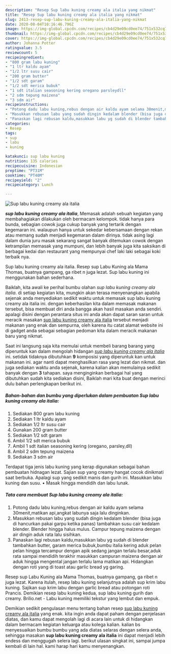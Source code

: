 ```yaml
---
description: "Resep Sup labu kuning creamy ala italia yang nikmat"
title: "Resep Sup labu kuning creamy ala italia yang nikmat"
slug: 2413-resep-sup-labu-kuning-creamy-ala-italia-yang-nikmat
date: 2020-08-04T10:16:46.796Z
image: https://img-global.cpcdn.com/recipes/cb4d29e09cd0ee74/751x532cq70/sup-labu-kuning-creamy-ala-italia-foto-resep-utama.jpg
thumbnail: https://img-global.cpcdn.com/recipes/cb4d29e09cd0ee74/751x532cq70/sup-labu-kuning-creamy-ala-italia-foto-resep-utama.jpg
cover: https://img-global.cpcdn.com/recipes/cb4d29e09cd0ee74/751x532cq70/sup-labu-kuning-creamy-ala-italia-foto-resep-utama.jpg
author: Johanna Potter
ratingvalue: 3.5
reviewcount: 5
recipeingredient:
- "800 gram labu kuning"
- "1 ltr kaldu ayam"
- "1/2 ltr susu cair"
- "200 gram butter"
- "1/2 sdt garam"
- "1/2 sdt merica bubuk"
- "1 sdt italian seasoning kering oregano parsleydll"
- "2 sdm tepung maizena"
- "3 sdm air"
recipeinstructions:
- "Potong dadu labu kuning,rebus dengan air kaldu ayam selama 30menit,matikan api,angkat labunya saja lalu dinginkan."
- "Masukkan rebusan labu yang sudah dingin kedalam blender (bisa juga di hancurkan pakai garpu ketika panas) tambahkan susu cair kedalam blender. Blender hingga halus mulus. Campur tepung maizena dengan air dingin aduk rata lalu sisihkan."
- "Panaskan lagi rebusan kaldu,masukkan labu yg sudah di blender tambahkan butter, garam merica bubuk,bumbu italia kering aduk pelan pelan hingga tercampur dengan apik sedang jangan terlalu besar,aduk rata sampai mendidih terakhir masukkan campuran maizena dengan air aduk hingga mengental jangan terlalu lama matikan api. Hidangkan dengan roti yang di toast atau garlic bread yg garing."
categories:
- Resep
tags:
- sup
- labu
- kuning

katakunci: sup labu kuning 
nutrition: 135 calories
recipecuisine: Indonesian
preptime: "PT31M"
cooktime: "PT40M"
recipeyield: "2"
recipecategory: Lunch

---
```



![Sup labu kuning creamy ala italia](https://img-global.cpcdn.com/recipes/cb4d29e09cd0ee74/751x532cq70/sup-labu-kuning-creamy-ala-italia-foto-resep-utama.jpg)

<b><i>sup labu kuning creamy ala italia</i></b>, Memasak adalah sebuah kegiatan yang membahagiakan dilakukan oleh bermacam kelompok. tidak hanya para bunda, sebagian cowok juga cukup banyak yang tertarik dengan kegemaran ini. walaupun hanya untuk sekedar kebersamaan dengan rekan atau memang sudah menjadi kegemaran dalam dirinya. tidak asing lagi dalam dunia juru masak sekarang sangat banyak ditemukan cowok dengan ketrampilan memasak yang mumpuni, dan lebih banyak juga kita saksikan di berbagai kedai dan restaurant yang mempunyai chef laki laki sebagai koki terbaik nya.

Sup labu kuning creamy ala italia. Resep sup Labu Kuning ala Mama Thomas, buatnya gampang, ga ribet n juga lezat. Sup labu kuning ini menggunakan bahan sederhana.

Baiklah, kita awali ke perihal bumbu olahan <i>sup labu kuning creamy ala italia</i>. di setiap kegiatan kita, mungkin akan terasa menyenangkan apabila sejenak anda menyediakan sedikit waktu untuk memasak sup labu kuning creamy ala italia ini. dengan keberhasilan kita dalam memasak makanan tersebut, bisa membuat diri anda bangga akan hasil masakan anda sendiri. apalagi disini dengan perantara situs ini anda akan dapat saran saran untuk meracik masakan <u>sup labu kuning creamy ala italia</u> tersebut menjadi makanan yang enak dan sempurna, oleh karena itu catat alamat website ini di gadget anda sebagai sebagian pedoman kita dalam meracik makanan baru yang nikmat.


Saat ini langsung saja kita memulai untuk membeli barang barang yang diperuntuk kan dalam mengolah hidangan <u><i>sup labu kuning creamy ala italia</i></u> ini. setidak tidaknya dibutuhkan <b>9</b> komposisi yang diperuntuk kan untuk makanan ini. agar nanti dapat menghasilkan rasa yang lezat dan nikmat. dan juga sediakan waktu anda sejenak, karena kalian akan memulainya sedikit banyak dengan <b>3</b> tahapan. saya menginginkan berbagai hal yang dibutuhkan sudah kita sediakan disini, Baiklah mari kita buat dengan merinci dulu bahan perlengkapan berikut ini.

<!--inarticleads1-->

##### Bahan-bahan dan bumbu yang diperlukan dalam pembuatan Sup labu kuning creamy ala italia:

1. Sediakan 800 gram labu kuning
1. Sediakan 1 ltr kaldu ayam
1. Sediakan 1/2 ltr susu cair
1. Gunakan 200 gram butter
1. Sediakan 1/2 sdt garam
1. Ambil 1/2 sdt merica bubuk
1. Ambil 1 sdt italian seasoning kering (oregano, parsley,dll)
1. Ambil 2 sdm tepung maizena
1. Sediakan 3 sdm air


Terdapat tiga jenis labu kuning yang kerap digunakan sebagai bahan pembuatan hidnagan lezat. Sajian sup yang creamy hangat cocok dinikmati saat berbuka. Apalagi sup yang sedikit manis dan gurih ini. Masukkan labu kuning dan susu. • Masak hingga mendidih dan labu lunak. 

<!--inarticleads2-->

##### Tata cara membuat Sup labu kuning creamy ala italia:

1. Potong dadu labu kuning,rebus dengan air kaldu ayam selama 30menit,matikan api,angkat labunya saja lalu dinginkan.
1. Masukkan rebusan labu yang sudah dingin kedalam blender (bisa juga di hancurkan pakai garpu ketika panas) tambahkan susu cair kedalam blender. Blender hingga halus mulus. Campur tepung maizena dengan air dingin aduk rata lalu sisihkan.
1. Panaskan lagi rebusan kaldu,masukkan labu yg sudah di blender tambahkan butter, garam merica bubuk,bumbu italia kering aduk pelan pelan hingga tercampur dengan apik sedang jangan terlalu besar,aduk rata sampai mendidih terakhir masukkan campuran maizena dengan air aduk hingga mengental jangan terlalu lama matikan api. Hidangkan dengan roti yang di toast atau garlic bread yg garing.


Resep sup Labu Kuning ala Mama Thomas, buatnya gampang, ga ribet n juga lezat. Karena itulah, resep labu kuning selanjutnya adalah sup krim labu kuning. Sajikan sup krim labu dengan garlic bread atau potongan roti Prancis. Demikian resep labu kuning kedua, sup labu kuning gurih dan creamy. Brilio.net - Labu kuning memiliki tekstur yang lembut dan empuk. 

Demikian sedikit pengulasan menu tentang bahan resep <u>sup labu kuning creamy ala italia</u> yang enak. kita ingin anda dapat paham dengan penjelasan diatas, dan kamu dapat mengolah lagi di acara lain untuk di hidangkan dalam bermacam kegiatan keluarga atau kolega kalian. kalian bs menyesuaikan bumbu bumbu yang ada diatas selaras dengan selera anda, sehingga masakan <b>sup labu kuning creamy ala italia</b> ini dapat menjadi lebih endess dan menggugah selera lagi. berikut ulasan singkat ini, sampai jumpa kembali di lain hal. kami harap hari kamu menyenangkan.
